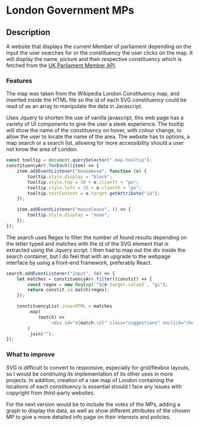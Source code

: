 # London Government MPs

## Description

A website that displays the current Member of parliament depending on the input the user searches for or the constituency the user clicks on the map. It will display the name, picture and their respective constituency which is fetched from the [UK Parliament Member API](https://members-api.parliament.uk/index.html).

### Features

The map was taken from the Wikipedia London Constituency map, and inserted inside the HTML file so the id of each SVG constituency could be read of as an array to manipulate the data in Javascript.

Uses Jquery to shorten the use of vanilla javascript, this web page has a variety of UI components to give the user a sleek experience. The tooltip will show the name of the constituency on hover, with colour change, to allow the user to locate the name of the area. The website has to options, a map search or a search list, allowing for more accessibility should a user not know the area of London.

```js
const tooltip = document.querySelector(".map-tooltip");
constituencyArr.forEach((item) => {
	item.addEventListener("mousemove", function (e) {
		tooltip.style.display = "block";
		tooltip.style.top = 10 + e.clientY + "px";
		tooltip.style.left = 20 + e.clientX + "px";
		tooltip.textContent = e.target.getAttribute("id");
	});

	item.addEventListener("mouseleave", () => {
		tooltip.style.display = "none";
	});
});
```

The search uses Regex to filter the number of found results depending on the letter typed and matches with the id of the SVG element that is extracted using the Jquery script. I then had to map out the div inside the search container, but I do feel that with an upgrade to the webpage interface by using a front-end framework, preferably React.

```js
search.addEventListener("input", (e) => {
	let matches = constituencyArr.filter((constit) => {
		const regex = new RegExp(`^${e.target.value}`, "gi");
		return constit.id.match(regex);
	});

	constituencyList.innerHTML = matches
		.map(
			(match) =>
				`<div id="${match.id}" class="suggestions" onclick="show(event)">${match.id}</div>`
		)
		.join("");
});
```

### What to improve

SVG is difficult to convert to responsive, especially for grid/flexbox layouts, so I would be continuing its implementation of its other uses in more projects. In addition, creation of a raw map of London containing the locations of each constituency is essential should I face any issues with copyright from third-party websites.

For the next version would be to include the votes of the MPs, adding a graph to display the data, as well as show different attributes of the chosen MP to give a more detailed info page on their interests and policies.

